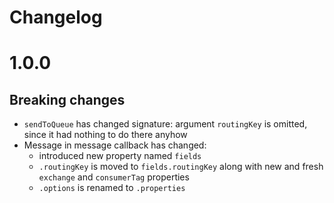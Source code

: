 Changelog
=========

# 1.0.0

## Breaking changes
- `sendToQueue` has changed signature: argument `routingKey` is omitted, since it had nothing to do there anyhow
- Message in message callback has changed:
  - introduced new property named `fields`
  - `.routingKey` is moved to `fields.routingKey` along with new and fresh `exchange` and `consumerTag` properties
  - `.options` is renamed to `.properties`

